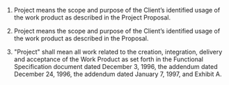 1. Project means the scope and purpose of the Client’s identified usage of the work product as described in the Project Proposal.

2. Project means the scope and purpose of the Client’s identified usage of the work product as described in the Proposal.

3. "Project" shall mean all work related to the creation,
integration, delivery and acceptance of the Work Product as set forth in the
Functional Specification document dated December 3, 1996, the addendum dated
December 24, 1996, the addendum dated January 7, 1997, and Exhibit A.